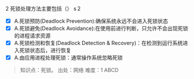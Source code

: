 2
死锁处理方法主要包括（） s２
- [x] A.死锁预防(Deadlock Prevention):确保系统永远不会进入死锁状态
- [x] A.死锁避免(Deadlock Avoidance):在使用前进行判断，只允许不会出现死锁的进程请求资源
- [x] A.死锁检测和恢复(Deadlock Detection & Recovery)：在检测到运行系统进入死锁状态后，进行恢复
- [x] A.由应用进程处理死锁：通常操作系统忽略死锁

> 知识点：死锁。
> 出处：网络
> 难度：1
> ABCD

